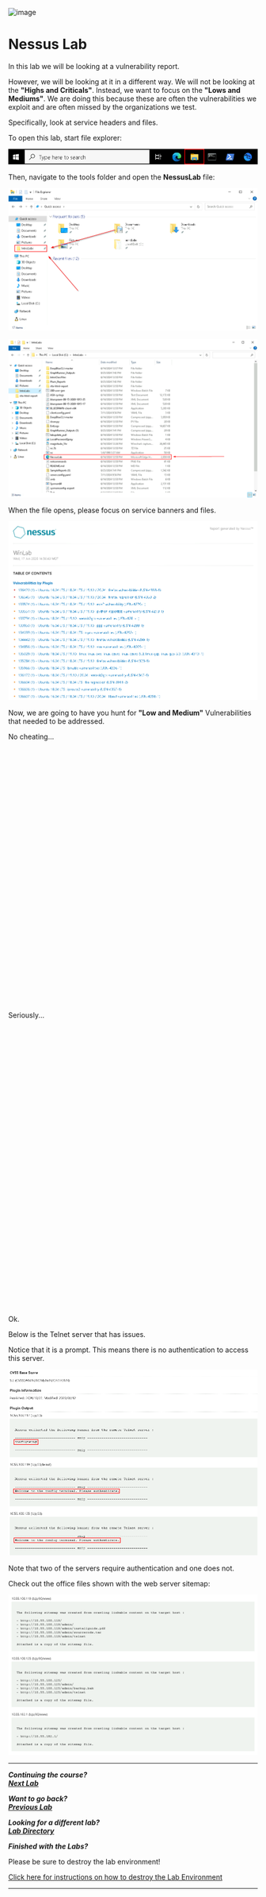 ![image](https://github.com/user-attachments/assets/068fae26-6e8f-402f-ad69-63a4e6a1f59e)


# Nessus Lab

In this lab we will be looking at a vulnerability report.

However, we will be looking at it in a different way.  We will not be looking at the **"Highs and Criticals"**.  Instead, we want to focus on the **"Lows and Mediums"**.  We are doing this because these are often the vulnerabilities we exploit and are often missed by the organizations we test.

Specifically, look at service headers and files.

To open this lab, start file explorer:

![](attachments/OpeningFileExplorer.png)

Then, navigate to the tools folder and open the **NessusLab** file:

![](attachments/Navintolabs.png)

![](attachments/nessus_navtonessus.png)

When the file opens, please focus on service banners and files.

![](attachments/nessus_home.png)


Now, we are going to have you hunt for **"Low and Medium"** Vulnerabilities that needed to be addressed.

No cheating...
\
\
\
\
\
\
\
\
\
\
\
\
\
\
\
\
\
\
\
\
\
\
\
\
\
\
\
\
\
\
\
\
\
Seriously...
\
\
\
\
\
\
\
\
\
\
\
\
\
\
\
\
\
\
\
\
\
\
\
\
\
\
\
\
\
\
\
\
\
\
\
\
Ok.

Below is the Telnet server that has issues.

Notice that it is a prompt.  This means there is no authentication to access this server. 

![](attachments/nessus_telnetserver.png)

Note that two of the servers require authentication and one does not.

Check out the office files shown with the web server sitemap:

![](attachments/nessus_officefiles.png)

***                                                                 
<b><i>Continuing the course? </br>[Next Lab](/IntroClassFiles/Tools/IntroClass/Nmap/Nmap.md)</i></b>

<b><i>Want to go back? </br>[Previous Lab](/IntroClassFiles/Tools/IntroClass/deepbluecliIntroClass/DeepBlueCLI.md)</i></b>

<b><i>Looking for a different lab? </br>[Lab Directory](/IntroClassFiles/navigation.md)</i></b>

***Finished with the Labs?***

Please be sure to destroy the lab environment!

[Click here for instructions on how to destroy the Lab Environment](/IntroClassFiles/Tools/IntroClass/LabDestruction/labdestruction.md)

---


